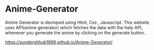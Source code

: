 # Anime-Generator
Anime Generator is devloped using Html, Css , Javascript.
This website uses API(anime generator) which fetches the data with the help API, whenever you generate the anime by clicking on the generate button.

https://sundergithub1999.github.io/Anime-Generator/
